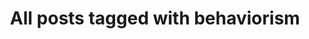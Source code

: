 ---
layout: tag
title: "All posts tagged with behaviorism"
permalink: /weblog/tags/behaviorism/
taxonomy: behaviorism
---